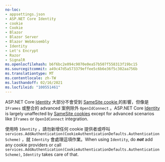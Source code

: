 ```yaml
---
no-loc:
- appsettings.json
- ASP.NET Core Identity
- cookie
- Cookie
- Blazor
- Blazor Server
- Blazor WebAssembly
- Identity
- Let's Encrypt
- Razor
- SignalR
ms.openlocfilehash: b6f6bc2e094c9070e0ea57b507f558313f19bc15
ms.sourcegitcommit: a49c47d5a573379effee5c6b6e36f5c302aa756b
ms.translationtype: MT
ms.contentlocale: zh-TW
ms.lasthandoff: 02/16/2021
ms.locfileid: "100551461"
---
```

<span data-ttu-id="0aa67-101">ASP.NET Core [Identity](xref:security/authentication/identity) 大部分不會受到 [SameSite cookie ](xref:security/samesite) 的影響，但像是 `IFrames` 或整合的 advanced 案例除外 `OpenIdConnect` 。</span><span class="sxs-lookup"><span data-stu-id="0aa67-101">ASP.NET Core [Identity](xref:security/authentication/identity) is largely unaffected by [SameSite cookies](xref:security/samesite) except for advanced scenarios like `IFrames` or `OpenIdConnect` integration.</span></span>

<span data-ttu-id="0aa67-102">使用時 `Identity` ，請勿新增任何 cookie 提供者或呼叫 ` services.AddAuthentication(CookieAuthenticationDefaults.AuthenticationScheme)` ，就 `Identity` 會處理這項作業。</span><span class="sxs-lookup"><span data-stu-id="0aa67-102">When using `Identity`, do ***not*** add any cookie providers or call ` services.AddAuthentication(CookieAuthenticationDefaults.AuthenticationScheme)`, `Identity` takes care of that.</span></span>